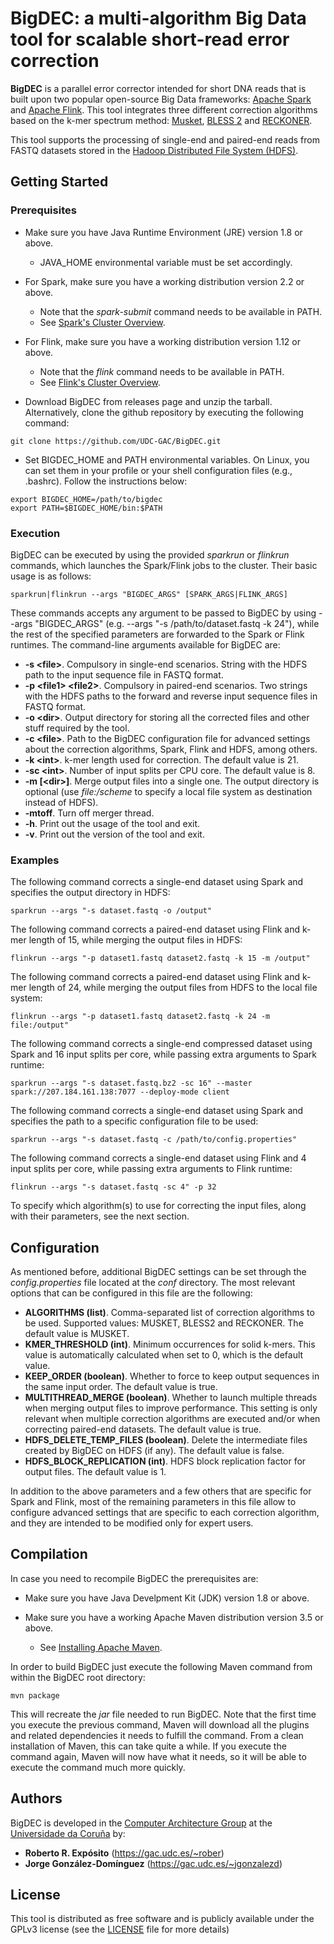 # BigDEC: a multi-algorithm Big Data tool for scalable short-read error correction

**BigDEC** is a parallel error corrector intended for short DNA reads that is built upon two popular open-source Big Data frameworks: [Apache Spark](https://spark.apache.org) and [Apache Flink](https://flink.apache.org). This tool integrates three different correction algorithms based on the k-mer spectrum method: [Musket](http://musket.sourceforge.net/homepage.htm), [BLESS 2](https://sourceforge.net/projects/bless-ec) and [RECKONER](https://github.com/refresh-bio/RECKONER).

This tool supports the processing of single-end and paired-end reads from FASTQ datasets stored in the [Hadoop Distributed File System (HDFS)](https://hadoop.apache.org/docs/current/hadoop-project-dist/hadoop-hdfs/HdfsDesign.html).

## Getting Started

### Prerequisites

* Make sure you have Java Runtime Environment (JRE) version 1.8 or above.
  * JAVA_HOME environmental variable must be set accordingly.

* For Spark, make sure you have a working distribution version 2.2 or above.
  * Note that the *spark-submit* command needs to be available in PATH.
  * See [Spark's Cluster Overview](https://spark.apache.org/docs/latest/cluster-overview.html).

* For Flink, make sure you have a working distribution version 1.12 or above.
  * Note that the *flink* command needs to be available in PATH.
  * See [Flink's Cluster Overview](https://nightlies.apache.org/flink/flink-docs-release-1.14/docs/concepts/flink-architecture/#anatomy-of-a-flink-cluster).

* Download BigDEC from releases page and unzip the tarball. Alternatively, clone the github repository by executing the following command:

```
git clone https://github.com/UDC-GAC/BigDEC.git
```

* Set BIGDEC_HOME and PATH environmental variables. On Linux, you can set them in your profile or your shell configuration files (e.g., .bashrc). Follow the instructions below:

```
export BIGDEC_HOME=/path/to/bigdec
export PATH=$BIGDEC_HOME/bin:$PATH
```

### Execution

BigDEC can be executed by using the provided *sparkrun* or *flinkrun* commands, which launches the Spark/Flink jobs to the cluster. Their basic usage is as follows:

```
sparkrun|flinkrun --args "BIGDEC_ARGS" [SPARK_ARGS|FLINK_ARGS]
```

These commands accepts any argument to be passed to BigDEC by using --args "BIGDEC_ARGS" (e.g. --args "-s /path/to/dataset.fastq -k 24"), while the rest of the specified parameters are forwarded to the Spark or Flink runtimes. The command-line arguments available for BigDEC are:

* **-s \<file>**. Compulsory in single-end scenarios. String with the HDFS path to the input sequence file in FASTQ format.
* **-p \<file1> \<file2>**. Compulsory in paired-end scenarios. Two strings with the HDFS paths to the forward and reverse input sequence files in FASTQ format.
* **-o \<dir>**. Output directory for storing all the corrected files and other stuff required by the tool.
* **-c \<file>**. Path to the BigDEC configuration file for advanced settings about the correction algorithms, Spark, Flink and HDFS, among others.
* **-k \<int>**. k-mer length used for correction. The default value is 21.
* **-sc \<int>**. Number of input splits per CPU core. The default value is 8.
* **-m [\<dir>]**. Merge output files into a single one. The output directory is optional (use *file:/scheme* to specify a local file system as destination instead of HDFS).
* **-mtoff**. Turn off merger thread.
* **-h**. Print out the usage of the tool and exit.
* **-v**. Print out the version of the tool and exit.

### Examples

The following command corrects a single-end dataset using Spark and specifies the output directory in HDFS:

```
sparkrun --args "-s dataset.fastq -o /output"
```

The following command corrects a paired-end dataset using Flink and k-mer length of 15, while merging the output files in HDFS:

```
flinkrun --args "-p dataset1.fastq dataset2.fastq -k 15 -m /output"
```

The following command corrects a paired-end dataset using Flink and k-mer length of 24, while merging the output files from HDFS to the local file system:

```
flinkrun --args "-p dataset1.fastq dataset2.fastq -k 24 -m file:/output"
```

The following command corrects a single-end compressed dataset using Spark and 16 input splits per core, while passing extra arguments to Spark runtime:

```
sparkrun --args "-s dataset.fastq.bz2 -sc 16" --master spark://207.184.161.138:7077 --deploy-mode client
```

The following command corrects a single-end dataset using Spark and specifies the path to a specific configuration file to be used:

```
sparkrun --args "-s dataset.fastq -c /path/to/config.properties"
```

The following command corrects a single-end dataset using Flink and 4 input splits per core, while passing extra arguments to Flink runtime:

```
flinkrun --args "-s dataset.fastq -sc 4" -p 32
```

To specify which algorithm(s) to use for correcting the input files, along with their parameters, see the next section.

## Configuration

As mentioned before, additional BigDEC settings can be set through the *config.properties* file located at the *conf* directory. The most relevant options that can be configured in this file are the following:

* **ALGORITHMS (list)**. Comma-separated list of correction algorithms to be used. Supported values: MUSKET, BLESS2 and RECKONER. The default value is MUSKET.
* **KMER_THRESHOLD (int)**. Minimum occurrences for solid k-mers. This value is automatically calculated when set to 0, which is the default value.
* **KEEP_ORDER (boolean)**. Whether to force to keep output sequences in the same input order. The default value is true.
* **MULTITHREAD_MERGE (boolean)**. Whether to launch multiple threads when merging output files to improve performance. This setting is only relevant when multiple correction algorithms are executed and/or when correcting paired-end datasets. The default value is true.
* **HDFS_DELETE_TEMP_FILES (boolean)**. Delete the intermediate files created by BigDEC on HDFS (if any). The default value is false.
* **HDFS_BLOCK_REPLICATION (int)**. HDFS block replication factor for output files. The default value is 1.

In addition to the above parameters and a few others that are specific for Spark and Flink, most of the remaining parameters in this file allow to configure advanced settings that are specific to each correction algorithm, and they are intended to be modified only for expert users.

## Compilation

In case you need to recompile BigDEC the prerequisites are:

* Make sure you have Java Develpment Kit (JDK) version 1.8 or above.

* Make sure you have a working Apache Maven distribution version 3.5 or above.
  * See [Installing Apache Maven](https://maven.apache.org/install.html).

In order to build BigDEC just execute the following Maven command from within the BigDEC root directory:

```
mvn package
```

This will recreate the *jar* file needed to run BigDEC. Note that the first time you execute the previous command, Maven will download all the plugins and related dependencies it needs to fulfill the command. From a clean installation of Maven, this can take quite a while. If you execute the command again, Maven will now have what it needs, so it will be able to execute the command much more quickly.

## Authors

BigDEC is developed in the [Computer Architecture Group](https://gac.udc.es/english) at the [Universidade da Coruña](https://www.udc.es/en) by:

* **Roberto R. Expósito** (https://gac.udc.es/~rober)
* **Jorge González-Domínguez** (https://gac.udc.es/~jgonzalezd)

## License

This tool is distributed as free software and is publicly available under the GPLv3 license (see the [LICENSE](LICENSE) file for more details)
